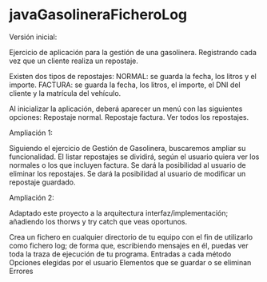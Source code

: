 # javaGasolineraFicheroLog

Versión inicial:

Ejercicio de aplicación para la gestión de una gasolinera. Registrando cada vez que un cliente realiza un repostaje.
 
Existen dos tipos de repostajes:
NORMAL: se guarda la fecha, los litros y el importe.
FACTURA: se guarda la fecha, los litros, el importe, el DNI del cliente y la matrícula del vehículo.

Al inicializar la aplicación, deberá aparecer un menú con las siguientes opciones:
Repostaje normal.
Repostaje factura.
Ver todos los repostajes.

Ampliación 1:

Siguiendo el ejercicio de Gestión de Gasolinera, buscaremos ampliar su funcionalidad. El listar repostajes se dividirá, según el usuario quiera ver los normales o los que incluyen factura.
Se dará la posibilidad al usuario de eliminar los repostajes.
Se dará la posibilidad al usuario de modificar un repostaje guardado.

Ampliación 2: 

Adaptado este proyecto a la arquitectura interfaz/implementación; añadiendo los thorws y try catch que veas oportunos.

Crea un fichero en cualquier directorio de tu equipo con el fin de utilizarlo como fichero log; de forma que, escribiendo mensajes en él, puedas ver toda la traza de ejecución de tu programa.
Entradas a cada método
Opciones elegidas por el usuario
Elementos que se guardar o se eliminan
Errores
